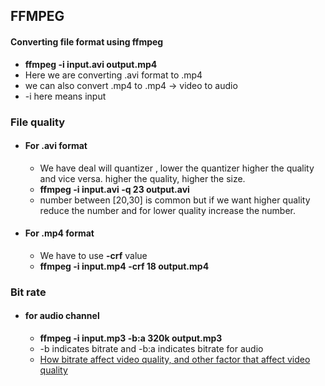 ## FFMPEG

#### Converting file format using ffmpeg

- **ffmpeg -i input.avi output.mp4**
- Here we are converting .avi format to .mp4
- we can also convert .mp4 to .mp4 -> video to audio
- -i here means input

### File quality

- #### For .avi format

  - We have deal will quantizer , lower the quantizer higher the quality and vice versa. higher the quality, higher the size.
  - **ffmpeg -i input.avi -q 23 output.avi**
  - number between [20,30] is common but if we want higher quality reduce the number and for lower quality increase the number.

- #### For .mp4 format
  - We have to use **-crf** value
  - **ffmpeg -i input.mp4 -crf 18 output.mp4**

### Bit rate

- #### for audio channel
  - **ffmpeg -i input.mp3 -b:a 320k output.mp3**
  - -b indicates bitrate and -b:a indicates bitrate for audio
  - <a href="https://restream.io/blog/what-is-video-bitrate"/>How bitrate affect video quality, and other factor that affect video quality</a>
